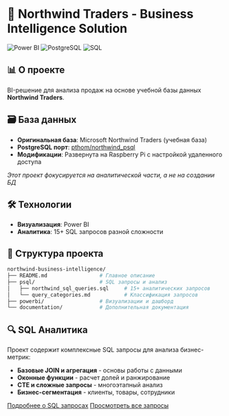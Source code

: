 # 🏢 Northwind Traders - Business Intelligence Solution

![Power BI](https://img.shields.io/badge/Power_BI-F2C811?style=for-the-badge&logo=Power%20BI&logoColor=white)
![PostgreSQL](https://img.shields.io/badge/PostgreSQL-316192?style=for-the-badge&logo=postgresql&logoColor=white)
![SQL](https://img.shields.io/badge/SQL-4479A1?style=for-the-badge&logo=postgresql&logoColor=white)

## 📊 О проекте
BI-решение для анализа продаж на основе учебной базы данных **Northwind Traders**.

## 🗃️ База данных

- **Оригинальная база**: Microsoft Northwind Traders (учебная база)
- **PostgreSQL порт**: [pthom/northwind_psql](https://github.com/pthom/northwind_psql)
- **Модификации**: Развернута на Raspberry Pi с настройкой удаленного доступа

*Этот проект фокусируется на аналитической части, а не на создании БД*

## 🛠 Технологии
- **Визуализация**: Power BI
- **Аналитика**: 15+ SQL запросов разной сложности

## 📁 Структура проекта
```bash
northwind-business-intelligence/
├── README.md                 # Главное описание
├── psql/                     # SQL запросы и анализ
│   ├── northwind_sql_queries.sql     # 15+ аналитических запросов
│   └── query_categories.md           # Классификация запросов
├── powerbi/                  # Визуализации и дашборд
└── documentation/            # Дополнительная документация
```

## 🔍 SQL Аналитика

Проект содержит комплексные SQL запросы для анализа бизнес-метрик:

- **Базовые JOIN и агрегация** - основы работы с данными
- **Оконные функции** - расчет долей и ранжирование  
- **CTE и сложные запросы** - многоэтапный анализ
- **Бизнес-сегментация** - клиенты, товары, сотрудники

[Подробнее о SQL запросах](./psql/query_categories.md)
[Просмотреть все запросы](./psql/northwind_sql_queries.sql)
